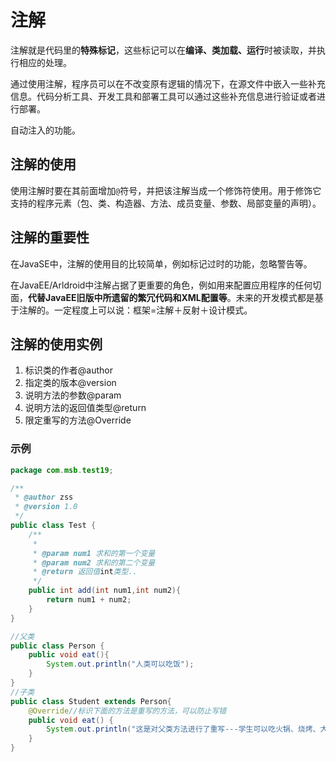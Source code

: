 # 注解

注解就是代码里的**特殊标记**，这些标记可以在**编译、类加载、运行**时被读取，并执行相应的处理。

通过使用注解，程序员可以在不改变原有逻辑的情况下，在源文件中嵌入一些补充信息。代码分析工具、开发工具和部署工具可以通过这些补充信息进行验证或者进行部署。

自动注入的功能。

## 注解的使用

使用注解时要在其前面增加`@`符号，并把该注解当成一个修饰符使用。用于修饰它支持的程序元素（包、类、构造器、方法、成员变量、参数、局部变量的声明）。

## 注解的重要性

在JavaSE中，注解的使用目的比较简单，例如标记过时的功能，忽略警告等。

在JavaEE/Arldroid中注解占据了更重要的角色，例如用来配置应用程序的任何切面，**代替JavaEE旧版中所遗留的繁冗代码和XML配置等**。未来的开发模式都是基于注解的。一定程度上可以说：框架=注解＋反射＋设计模式。

## 注解的使用实例

1. ﻿﻿标识类的作者@author
2. ﻿﻿指定类的版本@version
3. ﻿﻿说明方法的参数@param
4. ﻿﻿说明方法的返回值类型@return
5. ﻿﻿限定重写的方法@Override

### 示例

```java
package com.msb.test19;

/**
 * @author zss
 * @version 1.0
 */
public class Test {
    /**
     *
     * @param num1 求和的第一个变量
     * @param num2 求和的第二个变量
     * @return 返回值int类型..
     */
    public int add(int num1,int num2){
        return num1 + num2;
    }
}

//父类
public class Person {
    public void eat(){
        System.out.println("人类可以吃饭");
    }
}
//子类
public class Student extends Person{
    @Override//标识下面的方法是重写的方法，可以防止写错
    public void eat() {
        System.out.println("这是对父类方法进行了重写---学生可以吃火锅、烧烤、大排档...");
    }
}
```

